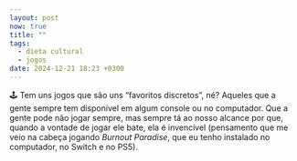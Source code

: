 ```yaml
---
layout: post
now: true
title: ""
tags:
  - dieta cultural
  - jogos
date: 2024-12-21 18:23 +0300
---
```

🕹️ Tem uns jogos que são uns “favoritos discretos”, né? Aqueles que a gente sempre tem disponível em algum console ou no computador. Que a gente pode não jogar sempre, mas sempre tá ao nosso alcance por que, quando a vontade de jogar ele bate, ela é invencível (pensamento que me veio na cabeça jogando _Burnout Paradise_, que eu tenho instalado no computador, no Switch e no PS5).
